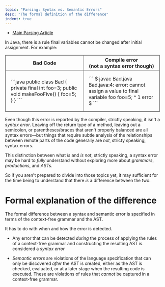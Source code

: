 ```yaml
---
topic: "Parsing: Syntax vs. Semantic Errors"
desc: "The formal definition of the difference"
indent: true
---
```



* [Main Parsing Article](/tutorials/parsing_03_what_is_parsing/)

In Java, there is a rule final variables cannot be changed after initial assignment.   For example:

<style>
table.code-table { border-collapse: collapse; border: 1px solid grey; }
table.code-table * td, table.code-table * th { border-collapse: collapse; border: 1px solid grey;}
table.code-table * td {padding: 1em;}
</style>

<table class="code-table">
<tr><th>Bad Code</th><th>Compile error<br>(not a syntax error though)</th></tr>
<tr>
<td markdown="1">
```java
public class Bad {
    private final int foo=3;
    public void makeFooFive() {
	foo=5;
    }
}
```
</td>
<td markdown="1">
```
$ javac Bad.java
Bad.java:4: error: cannot assign a value to final variable foo
	foo=5;
	^
1 error
$ 
```
</td>
</tr>
</table>

Even though this error is reported by the compiler, strictly speaking, it isn't a *syntax error*.    Leaving off the return type of a method, leaving out a semicolon, or parentheses/braces that aren't properly balanced are all syntax errors&mdash;but things that require subtle analysis of the relationships between remote parts of the code generally are *not*, stricty speaking, syntax errors.  

This distinction between what *is* and *is not*, strictly speaking, a syntax error may be hard to *fully* understand without exploring more about *grammars*, *productions*, and *ASTs*.

So if you aren't prepared to divide into those topics yet, it may sufficient for the time being to understand that there *is* a difference between the two.

# Formal explanation of the difference 

The formal difference between a syntax and semantic error is specified in terms of the context-free grammar and the AST.

It has to do with when and how the error is detected.

* Any error that can be detected *during* the process of applying the rules of a context-free grammar and constructing the resulting AST is considered a *syntax error*

* *Semantic errors* are violations of the language specification that can only be discovered *after* the AST is created, either as the AST is checked, evaluated, or at a later stage when the resulting code is executed.  These are violations of rules that *cannot* be captured in a context-free grammar.
